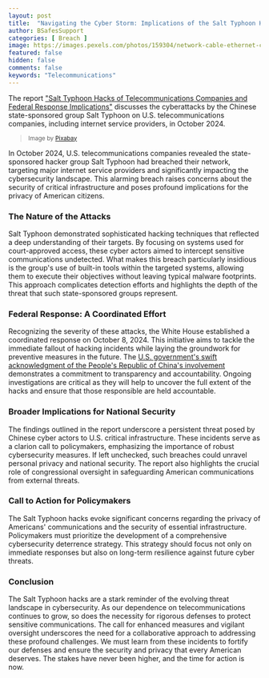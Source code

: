 ```yaml
---
layout: post
title:  "Navigating the Cyber Storm: Implications of the Salt Typhoon Hacks on U.S. Telecommunications"
author: BSafesSupport
categories: [ Breach ]
image: https://images.pexels.com/photos/159304/network-cable-ethernet-computer-159304.jpeg?auto=compress&cs=tinysrgb&w=1260&h=750&dpr=2
featured: false 
hidden: false
comments: false
keywords: "Telecommunications"
---
```


The report ["Salt Typhoon Hacks of Telecommunications Companies and Federal Response Implications"](https://crsreports.congress.gov/product/pdf/IF/IF12798) discusses the cyberattacks by the Chinese state-sponsored group Salt Typhoon on U.S. telecommunications companies, including internet service providers, in October 2024.

> <sup>Image by <a href="https://www.pexels.com/photo/white-switch-hub-turned-on-159304/">Pixabay</a></sup>


In October 2024, U.S. telecommunications companies revealed the state-sponsored hacker group Salt Typhoon had breached their network, targeting major internet service providers and significantly impacting the cybersecurity landscape. This alarming breach raises concerns about the security of critical infrastructure and poses profound implications for the privacy of American citizens.

### The Nature of the Attacks

Salt Typhoon demonstrated sophisticated hacking techniques that reflected a deep understanding of their targets. By focusing on systems used for court-approved access, these cyber actors aimed to intercept sensitive communications undetected. What makes this breach particularly insidious is the group's use of built-in tools within the targeted systems, allowing them to execute their objectives without leaving typical malware footprints. This approach complicates detection efforts and highlights the depth of the threat that such state-sponsored groups represent.

### Federal Response: A Coordinated Effort

Recognizing the severity of these attacks, the White House established a coordinated response on October 8, 2024. This initiative aims to tackle the immediate fallout of hacking incidents while laying the groundwork for preventive measures in the future. The [U.S. government's swift acknowledgment of the People's Republic of China's involvement](/EnhancinbTelecommunicationsSecurity/) demonstrates a commitment to transparency and accountability. Ongoing investigations are critical as they will help to uncover the full extent of the hacks and ensure that those responsible are held accountable.

### Broader Implications for National Security

The findings outlined in the report underscore a persistent threat posed by Chinese cyber actors to U.S. critical infrastructure. These incidents serve as a clarion call to policymakers, emphasizing the importance of robust cybersecurity measures. If left unchecked, such breaches could unravel personal privacy and national security. The report also highlights the crucial role of congressional oversight in safeguarding American communications from external threats.

### Call to Action for Policymakers

The Salt Typhoon hacks evoke significant concerns regarding the privacy of Americans' communications and the security of essential infrastructure. Policymakers must prioritize the development of a comprehensive cybersecurity deterrence strategy. This strategy should focus not only on immediate responses but also on long-term resilience against future cyber threats.

### Conclusion

The Salt Typhoon hacks are a stark reminder of the evolving threat landscape in cybersecurity. As our dependence on telecommunications continues to grow, so does the necessity for rigorous defenses to protect sensitive communications. The call for enhanced measures and vigilant oversight underscores the need for a collaborative approach to addressing these profound challenges. We must learn from these incidents to fortify our defenses and ensure the security and privacy that every American deserves. The stakes have never been higher, and the time for action is now.

